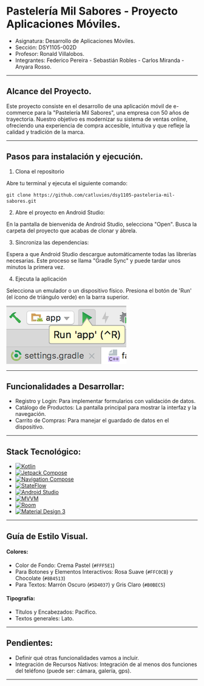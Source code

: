 # Pastelería Mil Sabores - Proyecto Aplicaciones Móviles.

* Asignatura: Desarrollo de Aplicaciones Móviles.
* Sección: DSY1105-002D
* Profesor: Ronald Villalobos.
* Integrantes: Federico Pereira - Sebastián Robles - Carlos Miranda - Anyara Rosso.

---

## Alcance del Proyecto.

Este proyecto consiste en el desarrollo de una aplicación móvil de e-commerce para la "Pastelería Mil Sabores", una empresa con 50 años de trayectoria.
Nuestro objetivo es modernizar su sistema de ventas online, ofreciendo una experiencia de compra accesible, intuitiva y que refleje la calidad y tradición de la marca.

---

## Pasos para instalación y ejecución.

1. Clona el repositorio

Abre tu terminal y ejecuta el siguiente comando:
```
git clone https://github.com/catluvies/dsy1105-pasteleria-mil-sabores.git
```
2. Abre el proyecto en Android Studio:

En la pantalla de bienvenida de Android Studio, selecciona "Open".
Busca la carpeta del proyecto que acabas de clonar y ábrela.

3. Sincroniza las dependencias:

Espera a que Android Studio descargue automáticamente todas las librerías necesarias.
Este proceso se llama "Gradle Sync" y puede tardar unos minutos la primera vez.

4. Ejecuta la aplicación

Selecciona un emulador o un dispositivo físico.
Presiona el botón de 'Run' (el ícono de triángulo verde) en la barra superior.

![Botón Run de Android Studio](./images/img-readme/RUNANDROIDSTUDIO.png)

---

## Funcionalidades a Desarrollar:

* Registro y Login: Para implementar formularios con validación de datos.
* Catálogo de Productos: La pantalla principal para mostrar la interfaz y la navegación.
* Carrito de Compras: Para manejar el guardado de datos en el dispositivo. 

---

## Stack Tecnológico:

*   [![Kotlin][Kotlin-shield]][Kotlin-url]
*   [![Jetpack Compose][Compose-shield]][Compose-url]
*   [![Navigation Compose][Navigation-Compose-shield]][Navigation-Compose-url]
*   [![StateFlow][StateFlow-shield]][StateFlow-url]
*   [![Android Studio][Android-Studio-shield]][Android-Studio-url]
*   [![MVVM][MVVM-shield]][MVVM-url]
*   [![Room][Room-shield]][Room-url]
*   [![Material Design 3][Material-3-shield]][Material-3-url]

---

## Guía de Estilo Visual.

#### Colores:

* Color de Fondo: Crema Pastel (`#FFF5E1`)
* Para Botones y Elementos Interactivos: Rosa Suave (`#FFC0CB`) y Chocolate (`#8B4513`)
* Para Textos: Marrón Oscuro (`#5D4037`) y Gris Claro (`#B0BEC5`)

#### Tipografía:

* Títulos y Encabezados: Pacifico.
* Textos generales: Lato. 

--- 

## Pendientes:

* Definir qué otras funcionalidades vamos a incluir.
* Integración de Recursos Nativos: Integración de al menos dos funciones del teléfono (puede ser: cámara, galería, gps).

--- 

<!-- Shields & URLS -->
[Kotlin-shield]: https://img.shields.io/badge/Kotlin-7F52FF?style=for-the-badge&logo=kotlin&logoColor=white
[Kotlin-url]: https://kotlinlang.org/
[Compose-shield]: https://img.shields.io/badge/Jetpack%20Compose-4285F4?style=for-the-badge&logo=jetpackcompose&logoColor=white
[Compose-url]: https://developer.android.com/jetpack/compose
[Navigation-Compose-shield]: https://img.shields.io/badge/Navigation%20Compose-073042?style=for-the-badge&logo=jetpackcompose&logoColor=white
[Navigation-Compose-url]: https://developer.android.com/jetpack/compose/navigation
[StateFlow-shield]: https://img.shields.io/badge/StateFlow-2E8B57?style=for-the-badge&logo=kotlin&logoColor=white
[StateFlow-url]: https://developer.android.com/kotlin/flow/stateflow-and-sharedflow
[Android-Studio-shield]: https://img.shields.io/badge/Android%20Studio-3DDC84?style=for-the-badge&logo=androidstudio&logoColor=white
[Android-Studio-url]: https://developer.android.com/studio
[MVVM-shield]: https://img.shields.io/badge/Arquitectura-MVVM-orange?style=for-the-badge
[MVVM-url]: https://developer.android.com/jetpack/guide
[Room-shield]: https://img.shields.io/badge/Room-DB-A4C639?style=for-the-badge&logo=sqlite&logoColor=white
[Room-url]: https://developer.android.com/jetpack/androidx/releases/room
[Material-3-shield]: https://img.shields.io/badge/Material%20Design%203-757575?style=for-the-badge&logo=materialdesign&logoColor=white
[Material-3-url]: https://m3.material.io/